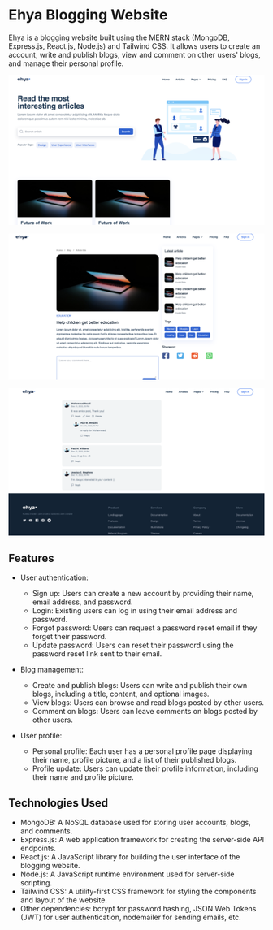 # Ehya Blogging Website

Ehya is a blogging website built using the MERN stack (MongoDB, Express.js, React.js, Node.js) and Tailwind CSS. It allows users to create an account, write and publish blogs, view and comment on other users' blogs, and manage their personal profile.

![lazy cart Screenshot](./1.png)

![lazy cart Screenshot](./2.png)

![lazy cart Screenshot](./3.png)

## Features

- User authentication:
  - Sign up: Users can create a new account by providing their name, email address, and password.
  - Login: Existing users can log in using their email address and password.
  - Forgot password: Users can request a password reset email if they forget their password.
  - Update password: Users can reset their password using the password reset link sent to their email.
  
- Blog management:
  - Create and publish blogs: Users can write and publish their own blogs, including a title, content, and optional images.
  - View blogs: Users can browse and read blogs posted by other users.
  - Comment on blogs: Users can leave comments on blogs posted by other users.
  
- User profile:
  - Personal profile: Each user has a personal profile page displaying their name, profile picture, and a list of their published blogs.
  - Profile update: Users can update their profile information, including their name and profile picture.

## Technologies Used

- MongoDB: A NoSQL database used for storing user accounts, blogs, and comments.
- Express.js: A web application framework for creating the server-side API endpoints.
- React.js: A JavaScript library for building the user interface of the blogging website.
- Node.js: A JavaScript runtime environment used for server-side scripting.
- Tailwind CSS: A utility-first CSS framework for styling the components and layout of the website.
- Other dependencies: bcrypt for password hashing, JSON Web Tokens (JWT) for user authentication, nodemailer for sending emails, etc.



